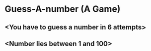 # Guess-A-number (A Game)
## <You have to guess a number in 6 attempts>
## <Number lies between 1 and 100>
